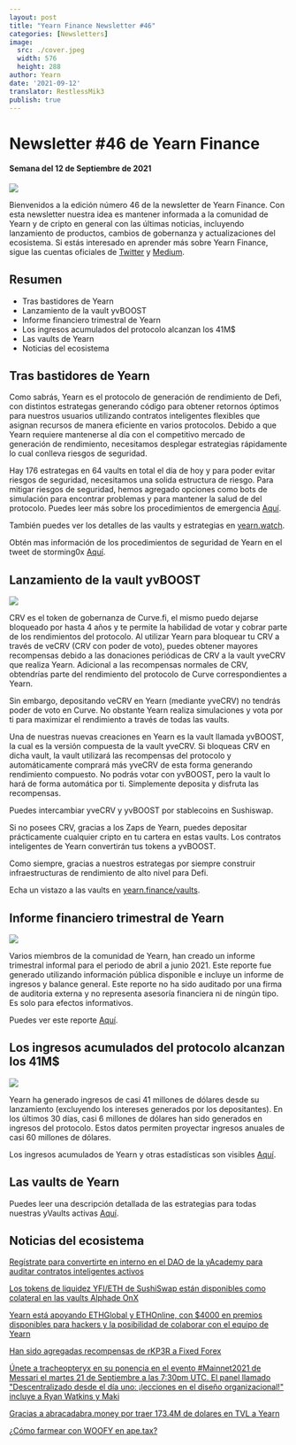 ```yaml
---
layout: post
title: "Yearn Finance Newsletter #46"
categories: [Newsletters]
image:
  src: ./cover.jpeg
  width: 576
  height: 288
author: Yearn
date: '2021-09-12'
translator: RestlessMik3
publish: true
---
```


# Newsletter #46 de Yearn Finance 

#### Semana del 12 de Septiembre de 2021

![](/_posts/_newsletters/Yearn-Finance-Newsletter-46/image1.jpg)

Bienvenidos a la edición número 46 de la newsletter de Yearn Finance. Con esta newsletter nuestra idea es mantener informada a la comunidad de Yearn y de cripto en general con las últimas noticias, incluyendo lanzamiento de productos, cambios de gobernanza y actualizaciones del ecosistema. Si estás interesado en aprender más sobre Yearn Finance, sigue las cuentas oficiales de [Twitter](https://twitter.com/iearnfinance) y [Medium](https://medium.com/iearn). 

## **Resumen**

- Tras bastidores de Yearn  
- Lanzamiento de la vault yvBOOST  
- Informe financiero trimestral de Yearn  
- Los ingresos acumulados del protocolo alcanzan los 41M$  
- Las vaults de Yearn  
- Noticias del ecosistema
    
## **Tras bastidores de Yearn**

Como sabrás, Yearn es el protocolo de generación de rendimiento de Defi, con distintos estrategas generando código para obtener retornos óptimos para nuestros usuarios utilizando contratos inteligentes flexibles que asignan recursos de manera eficiente en varios protocolos. Debido a que Yearn requiere mantenerse al día con el competitivo mercado de generación de rendimiento, necesitamos desplegar estrategias rápidamente lo cual conlleva riesgos de seguridad.

Hay 176 estrategas en 64 vaults en total el día de hoy y para poder evitar riesgos de seguridad, necesitamos una solida estructura de riesgo. Para mitigar riesgos de seguridad, hemos agregado opciones como bots de simulación para encontrar problemas y para mantener la salud de del protocolo. Puedes leer más sobre los procedimientos de emergencia [Aquí](https://github.com/yearn/yearn-devdocs/blob/master/docs/developers/v2/EMERGENCY.md).

También puedes ver los detalles de las vaults y estrategias en [yearn.watch](https://yearn.watch/).

Obtén mas información de los procedimientos de seguridad de Yearn en el tweet de storming0x [Aquí](https://twitter.com/storming0x/status/1436851219864059906).

## **Lanzamiento de la vault yvBOOST**

![](/_posts/_newsletters/Yearn-Finance-Newsletter-46/image2.jpg)

CRV es el token de gobernanza de Curve.fi, el mismo puedo dejarse bloqueado por hasta 4 años y te permite la habilidad de votar y cobrar parte de los rendimientos del protocolo. Al utilizar Yearn para bloquear tu CRV a través de veCRV (CRV con poder de voto), puedes obtener mayores recompensas debido a las donaciones periódicas de CRV a la vault yveCRV que realiza Yearn. Adicional a las recompensas normales de CRV, obtendrías parte del rendimiento del protocolo de Curve correspondientes a Yearn.

Sin embargo, depositando veCRV en Yearn (mediante yveCRV) no tendrás poder de voto en Curve. No obstante Yearn realiza simulaciones y vota por ti para maximizar el rendimiento a través de todas las vaults.

Una de nuestras nuevas creaciones en Yearn es la vault llamada yvBOOST, la cual es la versión compuesta de la vault yveCRV. Si bloqueas CRV en dicha vault, la vault utilizará las recompensas del protocolo y automáticamente comprará más yveCRV de esta forma generando rendimiento compuesto. No podrás votar con yvBOOST, pero la vault lo hará de forma automática por ti. Simplemente deposita y disfruta las recompensas.    

Puedes intercambiar yveCRV y yvBOOST por stablecoins en Sushiswap.

Si no posees CRV, gracias a los Zaps de Yearn, puedes depositar prácticamente cualquier cripto en tu cartera en estas vaults. Los contratos inteligentes de Yearn convertirán tus tokens a yvBOOST.

Como siempre, gracias a nuestros estrategas por siempre construir infraestructuras de rendimiento de alto nivel para Defi.

Echa un vistazo a las vaults en [yearn.finance/vaults](https://yearn.finance/vaults).

## **Informe financiero trimestral de Yearn**

![](/_posts/_newsletters/Yearn-Finance-Newsletter-46/image3.jpg)

Varios miembros de la comunidad de Yearn, han creado un informe trimestral informal para el periodo de abril a junio 2021. Este reporte fue generado utilizando información pública disponible e incluye un informe de ingresos y balance general. Este reporte no ha sido auditado por una firma de auditoria externa y no representa asesoría financiera ni de ningún tipo. Es solo para efectos informativos.

Puedes ver este reporte [Aquí](https://github.com/yearn/yearn-pm/blob/master/financials/reports/2021Q2-yearn-quarterly-report.pdf).

## **Los ingresos acumulados del protocolo alcanzan los 41M$**

![](/_posts/_newsletters/Yearn-Finance-Newsletter-46/image4.jpg)

Yearn ha generado ingresos de casi 41 millones de dólares desde su lanzamiento (excluyendo los intereses generados por los depositantes). En los últimos 30 días, casi 6 millones de dólares han sido generados en ingresos del protocolo. Estos datos permiten proyectar ingresos anuales de casi 60 millones de dólares.

Los ingresos acumulados de Yearn y otras estadísticas son visibles [Aquí](https://www.yfistats.com/).

## Las vaults de Yearn

Puedes leer una descripción detallada de las estrategias para todas nuestras yVaults activas [Aquí](https://medium.com/yearn-state-of-the-vaults/the-vaults-at-yearn-9237905ffed3).

## **Noticias del ecosistema**

[Regístrate para convertirte en interno en el DAO de la yAcademy para auditar contratos inteligentes activos](https://twitter.com/yAcademyDAO/status/1435866622556659717) 

[Los tokens de liquidez YFI/ETH de SushiSwap están disponibles como colateral en las vaults Alphade OnX](https://twitter.com/OnXFinance/status/1435229990681972741)

[Yearn está apoyando ETHGlobal y ETHOnline, con $4000 en premios disponibles para hackers y la posibilidad de colaborar con el equipo de Yearn](https://twitter.com/iearnfinance/status/1436302183545196546)

[Han sido agregadas recompensas de rKP3R a Fixed Forex ](https://twitter.com/thekeep3r/status/1437402914474037256)

[Únete a tracheopteryx en su ponencia en el evento #Mainnet2021 de Messari el martes 21 de Septiembre a las 7:30pm UTC. El panel llamado "Descentralizado desde el día uno: ¡lecciones en el diseño organizacional!" incluye a Ryan Watkins y Maki](https://twitter.com/tracheopteryx/status/1436257062971977729)

[Gracias a abracadabra.money por traer 173.4M de dolares en TVL a Yearn](https://twitter.com/danielesesta/status/1437372628054982663?s=20)

[¿Cómo farmear con WOOFY en ape.tax?](https://twitter.com/ape_tax/status/1436908119817211913?s=20)
